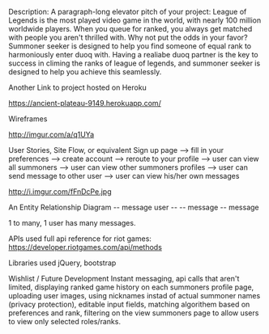 Description: A paragraph-long elevator pitch of your project:
League of Legends is the most played video game in the world, with nearly 100 million worldwide players. When you queue for ranked, you always get matched with people you aren't thrilled with. Why not put the odds in your favor? Summoner seeker is designed to help you find someone of equal rank to harmoniously enter duoq with. Having a realiabe duoq partner is the key to success in climing the ranks of league of legends, and summoner seeker is designed to help you achieve this seamlessly. 



Another Link to project hosted on Heroku

https://ancient-plateau-9149.herokuapp.com/


Wireframes

http://imgur.com/a/q1UYa


User Stories, Site Flow, or equivalent
Sign up page --> fill in your preferences --> create account --> reroute to your profile --> user can view all summoners --> user can view other summoners profiles --> user can send message to other user --> user can view his/her own messages

http://i.imgur.com/fFnDcPe.jpg


An Entity Relationship Diagram
        --  message
user -- --  message
        --  message

1 to many, 1 user has many messages. 


APIs used
full api reference for riot games:
https://developer.riotgames.com/api/methods

Libraries used
jQuery, bootstrap


Wishlist / Future Development
Instant messaging, api calls that aren't limited, displaying ranked game history on each summoners profile page, uploading user images, using nicknames instad of actual summoner names (privacy protection), editable input fields, matching algorithem based on preferences and rank, filtering on the view summoners page to allow users to view only selected roles/ranks. 